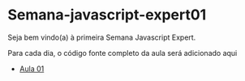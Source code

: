 # Semana-javascript-expert01


Seja bem vindo(a) à primeira Semana Javascript Expert.

Para cada dia, o código fonte completo da aula será adicionado aqui


- [Aula 01](./aula01/jsexpert01-skeleton-ew)

